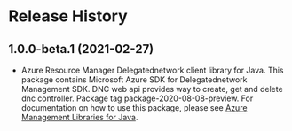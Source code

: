 # Release History

## 1.0.0-beta.1 (2021-02-27)

- Azure Resource Manager Delegatednetwork client library for Java. This package contains Microsoft Azure SDK for Delegatednetwork Management SDK. DNC web api provides way to create, get and delete dnc controller. Package tag package-2020-08-08-preview. For documentation on how to use this package, please see [Azure Management Libraries for Java](https://aka.ms/azsdk/java/mgmt).
